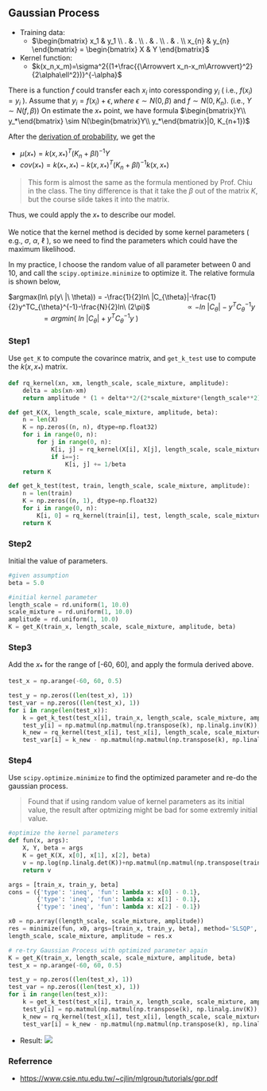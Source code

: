 ## Gaussian Process
* Training data: 
    * $\begin{bmatrix}
        x_1 & y_1 \\
        . & . \\
        . & . \\
        . & . \\
        x_{n} & y_{n}
        \end{bmatrix} = \begin{bmatrix}
        X & Y
        \end{bmatrix}$
* Kernel function:
    * $k(x_n,x_m)=\sigma^2{(1+\frac{{\Arrowvert x_n-x_m\Arrowvert}^2}{2\alpha\ell^2})}^{-\alpha}$
    

There is a function $f$ could transfer each $x_i$ into coressponding $y_i$ ( i.e., $f(x_i) = y_i$ ).
Assume that $y_i = f(x_i) + \epsilon, where \ \epsilon \sim N(0, \beta)$ and $f \sim N(0, K_n)$.
(i.e., $Y\sim N(f, \beta)$) 
On estimate the $x_*$ point, we have formula $\begin{bmatrix}Y\\ y_*\end{bmatrix} \sim N(\begin{bmatrix}Y\\ y_*\end{bmatrix}|0, K_{n+1})$

After the  [derivation of probability](https://www.csie.ntu.edu.tw/~cjlin/mlgroup/tutorials/gpr.pdf), we get the 
* $\mu(x_*) = k(x, x_*)^T(K_n+\beta I)^{-1}Y$
* $cov(x_*) = k(x_*, x_*)-k(x, x_*)^T(K_n+\beta I)^{-1}k(x, x_*)$
> This form is almost the same as the formula mentioned by Prof. Chiu in the class. 
> The tiny difference is that it take the $\beta$ out of the matrix $K$, but the course silde takes it into the matrix.

Thus, we could apply the $x_*$ to describe our model.

We notice that the kernel method is decided by some kernel parameters ( e.g., $\sigma$, $\alpha$, $\ell$ ), so we need to find the parameters which could have the maximum likelihood.

In my practice, I choose the random value of all parameter between 0 and 10, and call the `scipy.optimize.minimize` to optimize it.
The relative formula is shown below,

$argmax(ln\ p(y\ |\ \theta)) = -\frac{1}{2}ln\ |C_{\theta}|-\frac{1}{2}y^TC_{\theta}^{-1}-\frac{N}{2}ln\ (2\pi)$
$\ \ \ \ \ \ \ \ \ \ \ \ \ \ \ \ \ \propto-ln\ |C_{\theta}|-y^TC_{\theta}^{-1}y$
$\ \ \ \ \ \ \ \ \ \ \ \ \ \ \ \ \ =argmin(\ ln\ |C_{\theta}|+y^TC_{\theta}^{-1}y\ )$

### Step1
Use `get_K` to compute the covarince matrix, and `get_k_test` use to compute the $k(x, x_*)$ matrix.
```python
def rq_kernel(xn, xm, length_scale, scale_mixture, amplitude):
    delta = abs(xn-xm)
    return amplitude * (1 + delta**2/(2*scale_mixture*(length_scale**2)))**(-scale_mixture)

def get_K(X, length_scale, scale_mixture, amplitude, beta):
    n = len(X)
    K = np.zeros((n, n), dtype=np.float32)
    for i in range(0, n):
        for j in range(0, n):
            K[i, j] = rq_kernel(X[i], X[j], length_scale, scale_mixture, amplitude)
            if i==j:
                K[i, j] += 1/beta
    return K

def get_k_test(test, train, length_scale, scale_mixture, amplitude):
    n = len(train)
    K = np.zeros((n, 1), dtype=np.float32)
    for i in range(0, n):
        K[i, 0] = rq_kernel(train[i], test, length_scale, scale_mixture, amplitude)
    return K
```
### Step2
Initial the value of parameters.
```python
#given assumption
beta = 5.0

#initial kernel parameter
length_scale = rd.uniform(1, 10.0)
scale_mixture = rd.uniform(1, 10.0)
amplitude = rd.uniform(1, 10.0)
K = get_K(train_x, length_scale, scale_mixture, amplitude, beta)
```
### Step3
Add the $x_*$ for the range of [-60, 60], and apply the formula derived above.
```python
test_x = np.arange(-60, 60, 0.5)

test_y = np.zeros((len(test_x), 1))
test_var = np.zeros((len(test_x), 1))
for i in range(len(test_x)):
    k = get_k_test(test_x[i], train_x, length_scale, scale_mixture, amplitude)
    test_y[i] = np.matmul(np.matmul(np.transpose(k), np.linalg.inv(K)), train_y)
    k_new = rq_kernel(test_x[i], test_x[i], length_scale, scale_mixture, amplitude) + 1/beta
    test_var[i] = k_new - np.matmul(np.matmul(np.transpose(k), np.linalg.inv(K)), k)
```
### Step4
Use `scipy.optimize.minimize` to find the optimized parameter and re-do the gaussian process.
> Found that if using random value of kernel parameters as its initial value, the result after optmizing might be bad for some extremly initial value.
```python
#optimize the kernel parameters
def fun(x, args):
    X, Y, beta = args
    K = get_K(X, x[0], x[1], x[2], beta)
    v = np.log(np.linalg.det(K))+np.matmul(np.matmul(np.transpose(train_y), np.linalg.inv(K)), train_y)
    return v

args = [train_x, train_y, beta]
cons = ({'type': 'ineq', 'fun': lambda x: x[0] - 0.1},
        {'type': 'ineq', 'fun': lambda x: x[1] - 0.1},
        {'type': 'ineq', 'fun': lambda x: x[2] - 0.1})

x0 = np.array((length_scale, scale_mixture, amplitude))
res = minimize(fun, x0, args=[train_x, train_y, beta], method='SLSQP', constraints=cons)
length_scale, scale_mixture, amplitude = res.x

# re-try Gaussian Process with optimized parameter again
K = get_K(train_x, length_scale, scale_mixture, amplitude, beta)
test_x = np.arange(-60, 60, 0.5)

test_y = np.zeros((len(test_x), 1))
test_var = np.zeros((len(test_x), 1))
for i in range(len(test_x)):
    k = get_k_test(test_x[i], train_x, length_scale, scale_mixture, amplitude)
    test_y[i] = np.matmul(np.matmul(np.transpose(k), np.linalg.inv(K)), train_y)
    k_new = rq_kernel(test_x[i], test_x[i], length_scale, scale_mixture, amplitude) + 1/beta
    test_var[i] = k_new - np.matmul(np.matmul(np.transpose(k), np.linalg.inv(K)), k)
```
* Result:
    ![](https://i.imgur.com/zSYLXBX.png)


### Referrence
* https://www.csie.ntu.edu.tw/~cjlin/mlgroup/tutorials/gpr.pdf